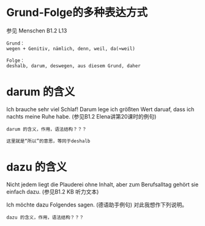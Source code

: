 # Grund-Folge的多种表达方式
参见 Menschen B1.2 L13

`````
Grund：
wegen + Genitiv, nämlich, denn, weil, da(≈weil)

Folge：
deshalb, darum, deswegen, aus diesem Grund, daher
`````

# darum 的含义
Ich brauche sehr viel Schlaf! Darum lege ich größten Wert daruaf, dass ich nachts meine Ruhe habe. (参见B1.2 Elena讲第20课时的例句)

`````
darum 的含义，作用，语法结构？？？

这里就是“所以”的意思，等同于deshalb
`````

# dazu 的含义
Nicht jedem liegt die Plauderei ohne Inhalt, aber zum Berufsalltag gehört sie einfach dazu. (参见B1.2 KB 听力文本)

Ich möchte dazu Folgendes sagen. (德语助手例句)
对此我想作下列说明。

`````
dazu 的含义，作用，语法结构？？？
`````